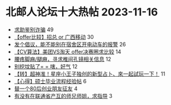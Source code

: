 # 北邮人论坛十大热帖 2023-11-16

- [求助鉴别诈骗](https://bbs.byr.cn/article/Talking/6405581) 49
- [【offer比较】招总 or 广西移动](https://bbs.byr.cn/article/Job/2199930) 30
- [发个倡议，能不能别在宿舍区开电动车的报警](https://bbs.byr.cn/article/Picture/3353777) 26
- [【CV算法】美团VS淘天 offer决赛圈求比较](https://bbs.byr.cn/article/WorkLife/1206726) 14
- [腰疼脚麻/腿麻，寻求椎间孔镜相关信息](https://bbs.byr.cn/article/Health/231669) 12
- [别挖坟贴了= = 嗐，好气](https://bbs.byr.cn/article/Feeling/3198559) 12
- [【转】超神准！星座小王子独创的新型占卜、來一起試玩一下！](https://bbs.byr.cn/article/Constellations/326533) 11
- [【心得】硕士毕业流程经验帖](https://bbs.byr.cn/article/StudyShare/206677) 6
- [替一个80后创业朋友征友](https://bbs.byr.cn/article/Friends/2047528) 4
- [有没有在联通省产互的师兄师姐，求指导](https://bbs.byr.cn/article/Shandong/425023) 3


